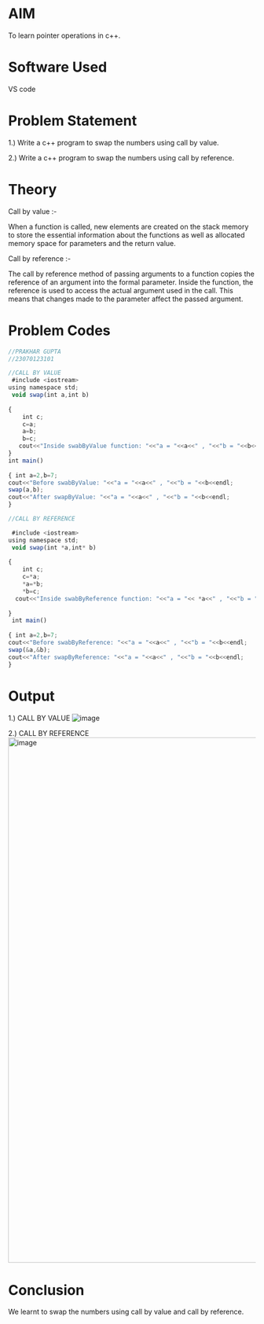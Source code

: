 # AIM

To learn pointer operations in c++.

# Software Used

VS code

# Problem Statement

1.) Write a c++ program to swap the numbers using call by value.

2.) Write a c++ program to swap the numbers using call by reference.

# Theory

Call by value :-

When a function is called, new elements are created on the stack memory to store the essential information about the functions as well as allocated memory space for parameters and the return value.

Call by reference :-

The call by reference method of passing arguments to a function copies the reference of an argument into the formal parameter. Inside the function, the reference is used to access the actual argument used in the call. This means that changes made to the parameter affect the passed argument.

# Problem Codes

```javascript
//PRAKHAR GUPTA
//23070123101

//CALL BY VALUE
 #include <iostream>
using namespace std;
 void swap(int a,int b)
 
{
    int c;
    c=a;
    a=b;
    b=c;
   cout<<"Inside swabByValue function: "<<"a = "<<a<<" , "<<"b = "<<b<<endl;
}
int main()
 
{ int a=2,b=7;
cout<<"Before swabByValue: "<<"a = "<<a<<" , "<<"b = "<<b<<endl;
swap(a,b);
cout<<"After swapByValue: "<<"a = "<<a<<" , "<<"b = "<<b<<endl;
}

//CALL BY REFERENCE

 #include <iostream>
using namespace std;
 void swap(int *a,int* b)
 
{
    int c;
    c=*a;
    *a=*b;
    *b=c;
  cout<<"Inside swabByReference function: "<<"a = "<< *a<<" , "<<"b = "<< *b<<endl;
    
}
 int main()
 
{ int a=2,b=7;
cout<<"Before swabByReference: "<<"a = "<<a<<" , "<<"b = "<<b<<endl;
swap(&a,&b); 
cout<<"After swapByReference: "<<"a = "<<a<<" , "<<"b = "<<b<<endl;
}

```

# Output

1.) CALL BY VALUE
![image](https://github.com/user-attachments/assets/ddcbb365-d96a-4e39-b32d-985cb5e7bb99)

2.) CALL BY REFERENCE
<img width="1069" alt="image" src="https://github.com/user-attachments/assets/5820ad3a-218f-4209-867a-b76615690f61">

# Conclusion

We learnt to swap the numbers using call by value and call by reference.
